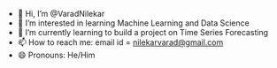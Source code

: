 - 👋 Hi, I’m @VaradNilekar
- 👀 I’m interested in learning Machine Learning and Data Science
- 🌱 I’m currently learning to build a project on Time Series Forecasting
- 📫 How to reach me: email id = nilekarvarad@gmail.com
- 😄 Pronouns: He/Him


<!---
VaradNilekar/VaradNilekar is a ✨ special ✨ repository because its `README.md` (this file) appears on your GitHub profile.
You can click the Preview link to take a look at your changes.
--->
